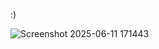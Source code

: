 :)

![Screenshot 2025-06-11 171443](https://github.com/user-attachments/assets/cb31524c-ae18-4a00-b09c-85ed4ed3a827)

